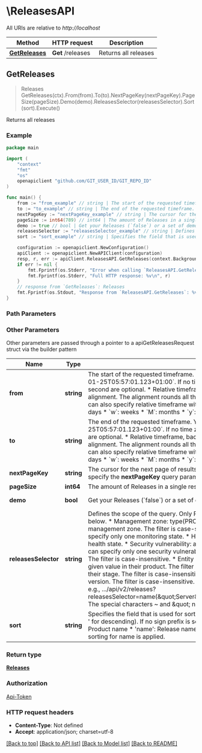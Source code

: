 # \ReleasesAPI

All URIs are relative to *http://localhost*

Method | HTTP request | Description
------------- | ------------- | -------------
[**GetReleases**](ReleasesAPI.md#GetReleases) | **Get** /releases | Returns all releases



## GetReleases

> Releases GetReleases(ctx).From(from).To(to).NextPageKey(nextPageKey).PageSize(pageSize).Demo(demo).ReleasesSelector(releasesSelector).Sort(sort).Execute()

Returns all releases

### Example

```go
package main

import (
    "context"
    "fmt"
    "os"
    openapiclient "github.com/GIT_USER_ID/GIT_REPO_ID"
)

func main() {
    from := "from_example" // string | The start of the requested timeframe.   You can use one of the following formats:  * Timestamp in UTC milliseconds.  * Human-readable format of `2021-01-25T05:57:01.123+01:00`. If no time zone is specified, UTC is used. You can use a space character instead of the `T`. Seconds and fractions of a second are optional.  * Relative timeframe, back from now. The format is `now-NU/A`, where `N` is the amount of time, `U` is the unit of time, and `A` is an alignment. The alignment rounds all the smaller values to the nearest zero in the past. For example, `now-1y/w` is one year back, aligned by a week.  You can also specify relative timeframe without an alignment: `now-NU`.  Supported time units for the relative timeframe are:     * `m`: minutes     * `h`: hours     * `d`: days     * `w`: weeks     * `M`: months     * `y`: years   If not set, the relative timeframe of two weeks is used (`now-2w`). (optional)
    to := "to_example" // string | The end of the requested timeframe.   You can use one of the following formats:  * Timestamp in UTC milliseconds.  * Human-readable format of `2021-01-25T05:57:01.123+01:00`. If no time zone is specified, UTC is used. You can use a space character instead of the `T`. Seconds and fractions of a second are optional.  * Relative timeframe, back from now. The format is `now-NU/A`, where `N` is the amount of time, `U` is the unit of time, and `A` is an alignment. The alignment rounds all the smaller values to the nearest zero in the past. For example, `now-1y/w` is one year back, aligned by a week.  You can also specify relative timeframe without an alignment: `now-NU`.  Supported time units for the relative timeframe are:     * `m`: minutes     * `h`: hours     * `d`: days     * `w`: weeks     * `M`: months     * `y`: years   If not set, the current timestamp is used. (optional)
    nextPageKey := "nextPageKey_example" // string | The cursor for the next page of results. You can find it in the **nextPageKey** field of the previous response.   The first page is always returned if you don't specify the **nextPageKey** query parameter.   When the **nextPageKey** is set to obtain subsequent pages, you must omit all other query parameters.  (optional)
    pageSize := int64(789) // int64 | The amount of Releases in a single response payload.   The maximal allowed page size is 1000.   If not set, 100 is used. (optional)
    demo := true // bool | Get your Releases (`false`) or a set of demo Releases (`true`). (optional) (default to false)
    releasesSelector := "releasesSelector_example" // string | Defines the scope of the query. Only Releases matching the provided criteria are included in the response.  You can add one or several of the criteria listed below. * Management zone: type(PROCESS_GROUP_INSTANCE),mzName(\"ManagementZone-A\"). Filters for all releases in the given management zone. The filter is case-sensitive. * Monitoring state: monitoringState(\"Active\") or monitoringState(\"Inactive\"). You can specify only one monitoring state.  * Health state: healthState(\"HEALTHY\") or healthState(\"UNHEALTHY\"). You can specify only one health state. * Security vulnerability: affectedBySecurityProblem(\"Detected\") or affectedBySecurityProblem(\"Not detected\"). You can specify only one security vulnerability state. * Name: entityName(\"name\"). Filters for all releases that contain the given value in their name. The filter is case-insensitive. * Entity ID: entityId(\"id\"). * Product: releasesProduct(\"product\"). Filters for all releases that contain the given value in their product. The filter is case-insensitive. * Stage: releasesStage(\"stage\"). Filters for all releases that contain the given value in their stage. The filter is case-insensitive. * Version: releasesVersion(\"version\"). Filters for all releases that contain the given value in their version. The filter is case-insensitive.  To set several criteria, separate them with comma (,). Only results matching all criteria are included in the response. e.g., .../api/v2/releases?releasesSelector=name(\"Server\"),monitoringState(\"Active\"),healthState(\"HEALTHY\"),releasesVersion(\"1.0.7\").  The special characters ~ and \" need to be escaped using a ~ (e.g. double quote search entityName(\"~\"\"). (optional) (default to "")
    sort := "sort_example" // string | Specifies the field that is used for sorting the releases list. The field has a sign prefix (+/-) which corresponds to the sorting order ('+' for ascending and '-' for descending). If no sign prefix is set, then the default ascending sorting order will be applied. You can sort by the following properties: * 'product': Product name * 'name': Release name * 'stage': Stage name * 'version': Version * 'instances': Instances * 'traffic': Traffic  If not set, the ascending order sorting for name is applied. (optional) (default to "name")

    configuration := openapiclient.NewConfiguration()
    apiClient := openapiclient.NewAPIClient(configuration)
    resp, r, err := apiClient.ReleasesAPI.GetReleases(context.Background()).From(from).To(to).NextPageKey(nextPageKey).PageSize(pageSize).Demo(demo).ReleasesSelector(releasesSelector).Sort(sort).Execute()
    if err != nil {
        fmt.Fprintf(os.Stderr, "Error when calling `ReleasesAPI.GetReleases``: %v\n", err)
        fmt.Fprintf(os.Stderr, "Full HTTP response: %v\n", r)
    }
    // response from `GetReleases`: Releases
    fmt.Fprintf(os.Stdout, "Response from `ReleasesAPI.GetReleases`: %v\n", resp)
}
```

### Path Parameters



### Other Parameters

Other parameters are passed through a pointer to a apiGetReleasesRequest struct via the builder pattern


Name | Type | Description  | Notes
------------- | ------------- | ------------- | -------------
 **from** | **string** | The start of the requested timeframe.   You can use one of the following formats:  * Timestamp in UTC milliseconds.  * Human-readable format of &#x60;2021-01-25T05:57:01.123+01:00&#x60;. If no time zone is specified, UTC is used. You can use a space character instead of the &#x60;T&#x60;. Seconds and fractions of a second are optional.  * Relative timeframe, back from now. The format is &#x60;now-NU/A&#x60;, where &#x60;N&#x60; is the amount of time, &#x60;U&#x60; is the unit of time, and &#x60;A&#x60; is an alignment. The alignment rounds all the smaller values to the nearest zero in the past. For example, &#x60;now-1y/w&#x60; is one year back, aligned by a week.  You can also specify relative timeframe without an alignment: &#x60;now-NU&#x60;.  Supported time units for the relative timeframe are:     * &#x60;m&#x60;: minutes     * &#x60;h&#x60;: hours     * &#x60;d&#x60;: days     * &#x60;w&#x60;: weeks     * &#x60;M&#x60;: months     * &#x60;y&#x60;: years   If not set, the relative timeframe of two weeks is used (&#x60;now-2w&#x60;). | 
 **to** | **string** | The end of the requested timeframe.   You can use one of the following formats:  * Timestamp in UTC milliseconds.  * Human-readable format of &#x60;2021-01-25T05:57:01.123+01:00&#x60;. If no time zone is specified, UTC is used. You can use a space character instead of the &#x60;T&#x60;. Seconds and fractions of a second are optional.  * Relative timeframe, back from now. The format is &#x60;now-NU/A&#x60;, where &#x60;N&#x60; is the amount of time, &#x60;U&#x60; is the unit of time, and &#x60;A&#x60; is an alignment. The alignment rounds all the smaller values to the nearest zero in the past. For example, &#x60;now-1y/w&#x60; is one year back, aligned by a week.  You can also specify relative timeframe without an alignment: &#x60;now-NU&#x60;.  Supported time units for the relative timeframe are:     * &#x60;m&#x60;: minutes     * &#x60;h&#x60;: hours     * &#x60;d&#x60;: days     * &#x60;w&#x60;: weeks     * &#x60;M&#x60;: months     * &#x60;y&#x60;: years   If not set, the current timestamp is used. | 
 **nextPageKey** | **string** | The cursor for the next page of results. You can find it in the **nextPageKey** field of the previous response.   The first page is always returned if you don&#39;t specify the **nextPageKey** query parameter.   When the **nextPageKey** is set to obtain subsequent pages, you must omit all other query parameters.  | 
 **pageSize** | **int64** | The amount of Releases in a single response payload.   The maximal allowed page size is 1000.   If not set, 100 is used. | 
 **demo** | **bool** | Get your Releases (&#x60;false&#x60;) or a set of demo Releases (&#x60;true&#x60;). | [default to false]
 **releasesSelector** | **string** | Defines the scope of the query. Only Releases matching the provided criteria are included in the response.  You can add one or several of the criteria listed below. * Management zone: type(PROCESS_GROUP_INSTANCE),mzName(\&quot;ManagementZone-A\&quot;). Filters for all releases in the given management zone. The filter is case-sensitive. * Monitoring state: monitoringState(\&quot;Active\&quot;) or monitoringState(\&quot;Inactive\&quot;). You can specify only one monitoring state.  * Health state: healthState(\&quot;HEALTHY\&quot;) or healthState(\&quot;UNHEALTHY\&quot;). You can specify only one health state. * Security vulnerability: affectedBySecurityProblem(\&quot;Detected\&quot;) or affectedBySecurityProblem(\&quot;Not detected\&quot;). You can specify only one security vulnerability state. * Name: entityName(\&quot;name\&quot;). Filters for all releases that contain the given value in their name. The filter is case-insensitive. * Entity ID: entityId(\&quot;id\&quot;). * Product: releasesProduct(\&quot;product\&quot;). Filters for all releases that contain the given value in their product. The filter is case-insensitive. * Stage: releasesStage(\&quot;stage\&quot;). Filters for all releases that contain the given value in their stage. The filter is case-insensitive. * Version: releasesVersion(\&quot;version\&quot;). Filters for all releases that contain the given value in their version. The filter is case-insensitive.  To set several criteria, separate them with comma (,). Only results matching all criteria are included in the response. e.g., .../api/v2/releases?releasesSelector&#x3D;name(\&quot;Server\&quot;),monitoringState(\&quot;Active\&quot;),healthState(\&quot;HEALTHY\&quot;),releasesVersion(\&quot;1.0.7\&quot;).  The special characters ~ and \&quot; need to be escaped using a ~ (e.g. double quote search entityName(\&quot;~\&quot;\&quot;). | [default to &quot;&quot;]
 **sort** | **string** | Specifies the field that is used for sorting the releases list. The field has a sign prefix (+/-) which corresponds to the sorting order (&#39;+&#39; for ascending and &#39;-&#39; for descending). If no sign prefix is set, then the default ascending sorting order will be applied. You can sort by the following properties: * &#39;product&#39;: Product name * &#39;name&#39;: Release name * &#39;stage&#39;: Stage name * &#39;version&#39;: Version * &#39;instances&#39;: Instances * &#39;traffic&#39;: Traffic  If not set, the ascending order sorting for name is applied. | [default to &quot;name&quot;]

### Return type

[**Releases**](Releases.md)

### Authorization

[Api-Token](../README.md#Api-Token)

### HTTP request headers

- **Content-Type**: Not defined
- **Accept**: application/json; charset=utf-8

[[Back to top]](#) [[Back to API list]](../README.md#documentation-for-api-endpoints)
[[Back to Model list]](../README.md#documentation-for-models)
[[Back to README]](../README.md)

